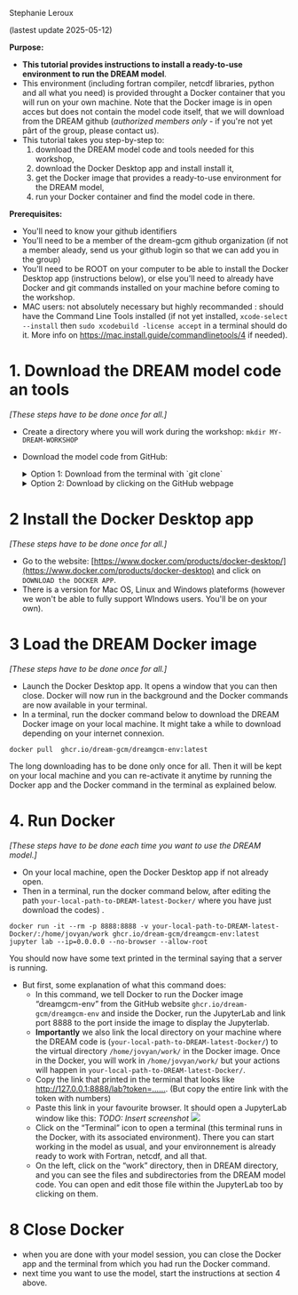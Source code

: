 Stephanie Leroux

(lastest update 2025-05-12)

**Purpose:** 
* __This tutorial provides  instructions to install a ready-to-use environment to run the DREAM model__.
* This environment (including fortran compiler, netcdf libraries, python  and all what you need) is provided throught a Docker container that you will run on your own machine. Note that the Docker image is in open acces but  does not contain the model code itself, that we will  download from the DREAM github (_authorized members only_ - if you're not yet pârt of the group, please contact us). 
* This tutorial takes you step-by-step to:
    1. download the DREAM model code and tools needed for this workshop, 
    2. download the Docker Desktop app and install install it,
    2. get the  Docker image that  provides a ready-to-use environment for the DREAM model,
    3. run your Docker container and find the model code in there. 
 
**Prerequisites:** 
* You'll need to know your github identifiers
* You'll need  to be a member of the dream-gcm github organization (if not a member aleady, send us your github login so that we can  add you in the group)
* You'll need to be ROOT on your computer to be able to install the Docker Desktop app (instructions below), or else you'll need to already have Docker and git commands installed on your machine before coming to the workshop.
* MAC users: not absolutely necessary but highly recommanded : should have the Command Line Tools installed (if not yet installed,   `xcode-select --install` then `sudo xcodebuild -license accept` in a terminal should do it. More info on https://mac.install.guide/commandlinetools/4  if needed).

# 1. Download the DREAM model code an tools
_[These steps have to be done once for all.]_

* Create a directory where you will work during the workshop: `mkdir MY-DREAM-WORKSHOP`


* Download the model code from GitHub:

  <details>
  <summary>Option 1: Download from the terminal with `git clone`</summary>

  Because the DREAM code repository is private you will need to enter your GitHub ID and password when cloning.

    ```
    # Download the model code and plot tools in the workshop directory with git
    cd MY-DREAM-WORKSHOP
    git clone https://github.com/dream-gcm/DREAM.git
    git clone https://github.com/dream-gcm/dream-tools.git
    
    # In the code directory, switch to the branch `dev-in-Docker` developped specifically for the workshop.
    cd DREAM
    git checkout dev-in-Docker
    ```

  </details>

  <details>
  <summary>Option 2: Download by clicking on the GitHub webpage</summary>
      
    * Because the DREAM code repository is private you will need to be logged in to [https://github.com/](https://github.com/) before going to the page below and clicking download.
    * Once loged in, go to [https://github.com/dream-gcm/DREAM/tree/dev-in-Docker](https://github.com/dream-gcm/DREAM/tree/dev-in-Docker)
    * Click on the green CODE button and then 'Download zip' in the menu. 
    * Save this zip file in your workshop directory and unzip it.
    
  </details>



# 2 Install the Docker Desktop app 
_[These steps have to be done once for all.]_
* Go to the website: [https://www.docker.com/products/docker-desktop/](https://www.docker.com/products/docker-desktop) and click on `DOWNLOAD the DOCKER APP`.
* There is a version for Mac OS, Linux and Windows plateforms (however we won't be able to fully support WIndows users. You'll be on your own). 

# 3 Load the DREAM Docker image 
_[These steps have to be done once for all.]_
* Launch the Docker Desktop app. It opens a window that you can then close. Docker will now run in the background and the Docker commands are now available in your terminal.
* In a terminal, run the docker command below to download the DREAM Docker image on your local machine. It might take a while to download depending on your internet connexion.
```
docker pull  ghcr.io/dream-gcm/dreamgcm-env:latest
```
The long downloading  has to be done only once for all. Then it  will be kept  on your local machine and you can re-activate it anytime by running the Docker app and the Docker command in the terminal as explained below.



# 4. Run Docker
_[These steps have to be done each time you want to use the DREAM model.]_

* On your local machine, open the Docker Desktop app if not already open.
*  Then in a terminal, run the docker command below, after editing  the path `your-local-path-to-DREAM-latest-Docker/` where you have just download the codes) .
```
docker run -it --rm -p 8888:8888 -v your-local-path-to-DREAM-latest-Docker/:/home/jovyan/work ghcr.io/dream-gcm/dreamgcm-env:latest jupyter lab --ip=0.0.0.0 --no-browser --allow-root
```
You should now have some text printed in the terminal saying that a server is running.

* But first, some explanation of what this command does:
  * In this command, we tell Docker to run the Docker image “dreamgcm-env” from the GitHub website `ghcr.io/dream-gcm/dreamgcm-env` and inside the Docker,  run the JupyterLab  and   link port 8888 to the port inside the image to display the Jupyterlab.
  * **Importantly** we also link  the local directory on your machine where the DREAM code is (`your-local-path-to-DREAM-latest-Docker/`) to the virtual directory `/home/jovyan/work/` in the Docker image. Once in the Docker, you will work in `/home/jovyan/work/` but your actions will happen in `your-local-path-to-DREAM-latest-Docker/`.
  *  Copy the link that printed in the terminal that looks like  http://127.0.0.1:8888/lab?token=…….  (But copy the entire link with the token with numbers)
  *  Paste this link in your favourite browser. It should open a JupyterLab window like this:
_TODO: Insert screenshot_ ![](Screenshot%202025-01-30%20at%2016.35.04.png)
  *  Click on the “Terminal” icon to open a terminal (this terminal runs in the Docker, with its associated environment). There you can start working in the model as usual, and your environnement is already ready to work with Fortran, netcdf, and all that.
  *  On the left, click on the “work” directory, then in DREAM directory, and you can see the files and subdirectories from the DREAM model code. You can open and edit those file within the JupyterLab too by clicking on them.


# 8 Close Docker 
* when you are done with your model session, you can close the Docker app and the terminal from which you had run the Docker command.
* next time you want to use the model, start the instructions at section 4 above.
